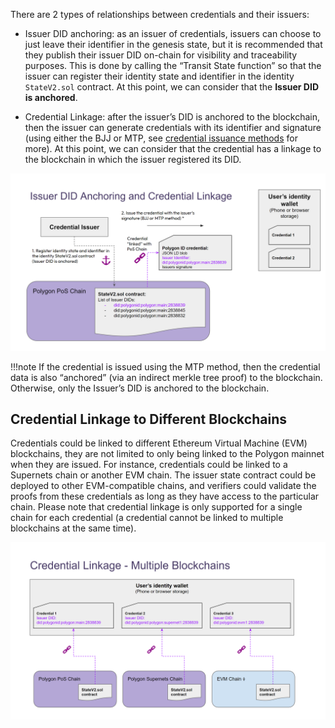 There are 2 types of relationships between credentials and their issuers:

- Issuer DID anchoring: as an issuer of credentials, issuers can choose to just leave their identifier in the genesis state, but it is recommended that they publish their issuer DID on-chain for visibility and traceability purposes. This is done by calling the “Transit State function” so that the issuer can register their identity state and identifier in the identity `StateV2.sol` contract. At this point, we can consider that the **Issuer DID is anchored**.

- Credential Linkage: after the issuer’s DID is anchored to the blockchain, then the issuer can generate credentials with its identifier and signature (using either the BJJ or MTP, see [credential issuance methods](../issuer/cred-issue-methods.md) for more). At this point, we can consider that the credential has a linkage to the blockchain in which the issuer registered its DID. 

![img](../imgs/anchoring-linkage.png)

!!!note
    If the credential is issued using the MTP method, then the credential data is also “anchored” (via an indirect merkle tree proof) to the blockchain. Otherwise, only the Issuer’s DID is anchored to the blockchain.


## Credential Linkage to Different Blockchains

Credentials could be linked to different Ethereum Virtual Machine (EVM) blockchains, they are not limited to only being linked to the Polygon mainnet when they are issued. For instance, credentials could be linked to a Supernets chain or another EVM chain. The issuer state contract could be deployed to other EVM-compatible chains, and verifiers could validate the proofs from these credentials as long as they have access to the particular chain. Please note that credential linkage is only supported for a single chain for each credential (a credential cannot be linked to multiple blockchains at the same time).

![img](../imgs/linkage-multiple.png)
